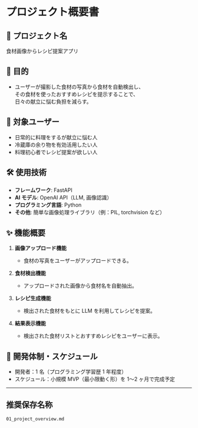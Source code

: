 # プロジェクト概要書

## 📘 プロジェクト名

食材画像からレシピ提案アプリ

## 🎯 目的

- ユーザーが撮影した食材の写真から食材を自動検出し、  
  その食材を使ったおすすめレシピを提示することで、  
  日々の献立に悩む負担を減らす。

## 👥 対象ユーザー

- 日常的に料理をするが献立に悩む人
- 冷蔵庫の余り物を有効活用したい人
- 料理初心者でレシピ提案が欲しい人

## 🛠 使用技術

- **フレームワーク**: FastAPI
- **AI モデル**: OpenAI API（LLM, 画像認識）
- **プログラミング言語**: Python
- **その他**: 簡単な画像処理ライブラリ（例：PIL, torchvision など）

## ✨ 機能概要

1. **画像アップロード機能**

   - 食材の写真をユーザーがアップロードできる。

2. **食材検出機能**

   - アップロードされた画像から食材名を自動抽出。

3. **レシピ生成機能**

   - 検出された食材をもとに LLM を利用してレシピを提案。

4. **結果表示機能**
   - 検出された食材リストとおすすめレシピをユーザーに表示。

## 📅 開発体制・スケジュール

- 開発者：1 名（プログラミング学習歴 1 年程度）
- スケジュール：小規模 MVP（最小限動く形）を 1〜2 ヶ月で完成予定

---

## 推奨保存名称

`01_project_overview.md`
